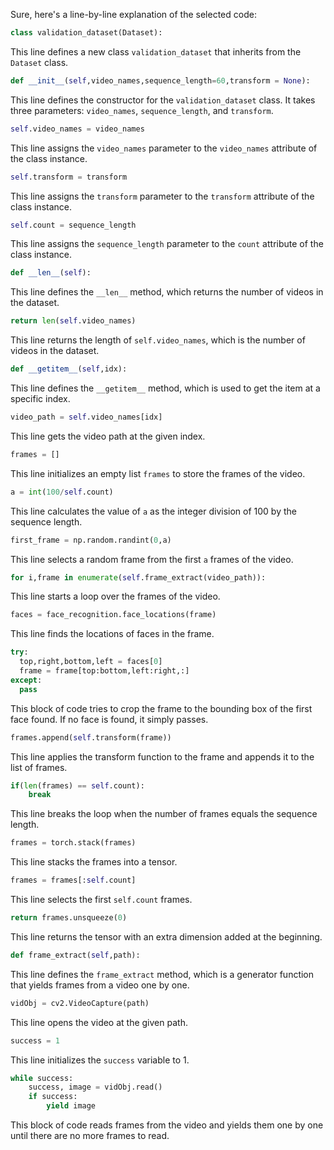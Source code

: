 Sure, here's a line-by-line explanation of the selected code:

```python
class validation_dataset(Dataset):
```
This line defines a new class `validation_dataset` that inherits from the `Dataset` class.

```python
def __init__(self,video_names,sequence_length=60,transform = None):
```
This line defines the constructor for the `validation_dataset` class. It takes three parameters: `video_names`, `sequence_length`, and `transform`.

```python
self.video_names = video_names
```
This line assigns the `video_names` parameter to the `video_names` attribute of the class instance.

```python
self.transform = transform
```
This line assigns the `transform` parameter to the `transform` attribute of the class instance.

```python
self.count = sequence_length
```
This line assigns the `sequence_length` parameter to the `count` attribute of the class instance.

```python
def __len__(self):
```
This line defines the `__len__` method, which returns the number of videos in the dataset.

```python
return len(self.video_names)
```
This line returns the length of `self.video_names`, which is the number of videos in the dataset.

```python
def __getitem__(self,idx):
```
This line defines the `__getitem__` method, which is used to get the item at a specific index.

```python
video_path = self.video_names[idx]
```
This line gets the video path at the given index.

```python
frames = []
```
This line initializes an empty list `frames` to store the frames of the video.

```python
a = int(100/self.count)
```
This line calculates the value of `a` as the integer division of 100 by the sequence length.

```python
first_frame = np.random.randint(0,a)
```
This line selects a random frame from the first `a` frames of the video.

```python
for i,frame in enumerate(self.frame_extract(video_path)):
```
This line starts a loop over the frames of the video.

```python
faces = face_recognition.face_locations(frame)
```
This line finds the locations of faces in the frame.

```python
try:
  top,right,bottom,left = faces[0]
  frame = frame[top:bottom,left:right,:]
except:
  pass
```
This block of code tries to crop the frame to the bounding box of the first face found. If no face is found, it simply passes.

```python
frames.append(self.transform(frame))
```
This line applies the transform function to the frame and appends it to the list of frames.

```python
if(len(frames) == self.count):
    break
```
This line breaks the loop when the number of frames equals the sequence length.

```python
frames = torch.stack(frames)
```
This line stacks the frames into a tensor.

```python
frames = frames[:self.count]
```
This line selects the first `self.count` frames.

```python
return frames.unsqueeze(0)
```
This line returns the tensor with an extra dimension added at the beginning.

```python
def frame_extract(self,path):
```
This line defines the `frame_extract` method, which is a generator function that yields frames from a video one by one.

```python
vidObj = cv2.VideoCapture(path) 
```
This line opens the video at the given path.

```python
success = 1
```
This line initializes the `success` variable to 1.

```python
while success:
    success, image = vidObj.read()
    if success:
        yield image
```
This block of code reads frames from the video and yields them one by one until there are no more frames to read.
